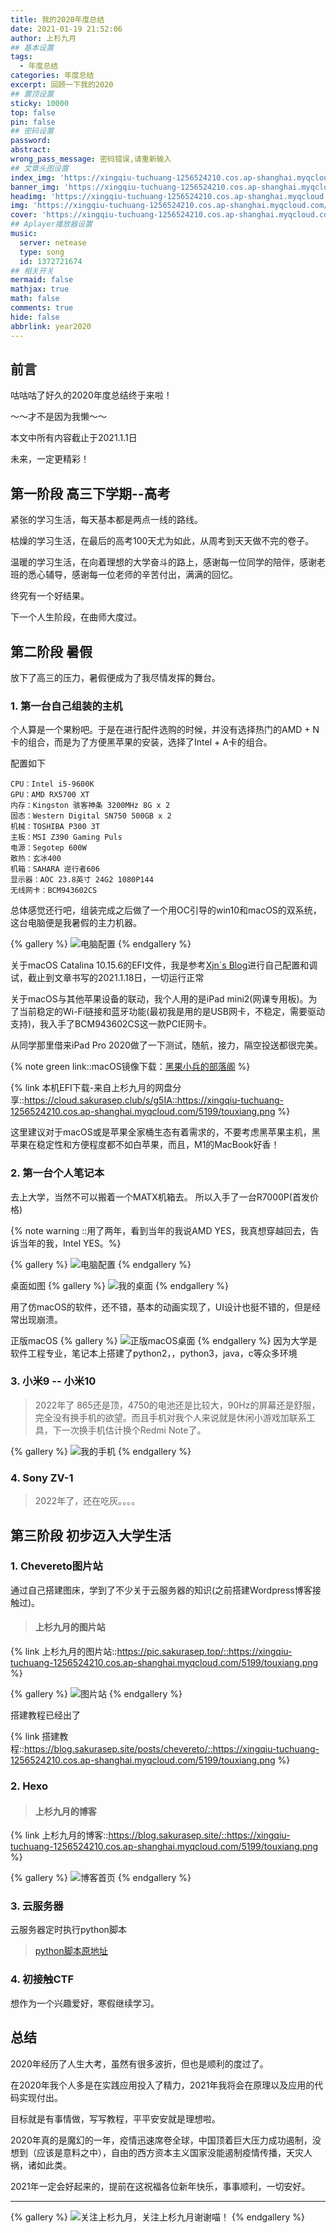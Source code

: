 ```yaml
---
title: 我的2020年度总结
date: 2021-01-19 21:52:06
author: 上杉九月
## 基本设置
tags:
  - 年度总结
categories: 年度总结
excerpt: 回顾一下我的2020
## 置顶设置
sticky: 10000
top: false
pin: false
## 密码设置
password: 
abstract: 
wrong_pass_message: 密码错误,请重新输入
## 文章头图设置
index_img: 'https://xingqiu-tuchuang-1256524210.cos.ap-shanghai.myqcloud.com/5199/My2020/index.jpg'
banner_img: 'https://xingqiu-tuchuang-1256524210.cos.ap-shanghai.myqcloud.com/5199/My2020/index.jpg'
headimg: 'https://xingqiu-tuchuang-1256524210.cos.ap-shanghai.myqcloud.com/5199/My2020/index.jpg'
img: 'https://xingqiu-tuchuang-1256524210.cos.ap-shanghai.myqcloud.com/5199/My2020/index.jpg'
cover: 'https://xingqiu-tuchuang-1256524210.cos.ap-shanghai.myqcloud.com/5199/My2020/index.jpg'
## Aplayer播放器设置
music:
  server: netease
  type: song
  id: 1372721674
## 相关开关
mermaid: false
mathjax: true
math: false
comments: true
hide: false
abbrlink: year2020
---
```


## 前言

咕咕咕了好久的2020年度总结终于来啦！

～～才不是因为我懒～～

本文中所有内容截止于2021.1.1日

未来，一定更精彩！

## 第一阶段 高三下学期--高考

紧张的学习生活，每天基本都是两点一线的路线。

枯燥的学习生活，在最后的高考100天尤为如此，从周考到天天做不完的卷子。

温暖的学习生活，在向着理想的大学奋斗的路上，感谢每一位同学的陪伴，感谢老班的悉心辅导，感谢每一位老师的辛苦付出，满满的回忆。

终究有一个好结果。

下一个人生阶段，在曲师大度过。

## 第二阶段 暑假

放下了高三的压力，暑假便成为了我尽情发挥的舞台。

### 1. 第一台自己组装的主机

个人算是一个果粉吧。于是在进行配件选购的时候，并没有选择热门的AMD + N卡的组合，而是为了方便黑苹果的安装，选择了Intel + A卡的组合。

配置如下
```
CPU：Intel i5-9600K 
GPU：AMD RX5700 XT
内存：Kingston 骇客神条 3200MHz 8G x 2
固态：Western Digital SN750 500GB x 2
机械：TOSHIBA P300 3T
主板：MSI Z390 Gaming Puls
电源：Segotep 600W
散热：玄冰400
机箱：SAHARA 逆行者606
显示器：AOC 23.8英寸 24G2 1080P144
无线网卡：BCM943602CS
```

总体感觉还行吧，组装完成之后做了一个用OC引导的win10和macOS的双系统，这台电脑便是我暑假的主力机器。

{% gallery %}
![电脑配置](https://xingqiu-tuchuang-1256524210.cos.ap-shanghai.myqcloud.com/5199/My2020/1.png)
{% endgallery %}

关于macOS Catalina 10.15.6的EFI文件，我是参考[Xjn´s Blog](https://blog.xjn819.com)进行自己配置和调试，截止到文章书写的2021.1.18日，一切运行正常

关于macOS与其他苹果设备的联动，我个人用的是iPad mini2(网课专用板)。为了当前稳定的Wi-Fi链接和蓝牙功能(最初我是用的是USB网卡，不稳定，需要驱动支持)，我入手了BCM943602CS这一款PCIE网卡。

从同学那里借来iPad Pro 2020做了一下测试，随航，接力，隔空投送都很完美。

{% note green link::macOS镜像下载：[黑果小兵的部落阁](https://blog.daliansky.net) %}

{% link 本机EFI下载-来自上杉九月的网盘分享::https://cloud.sakurasep.club/s/g5IA::https://xingqiu-tuchuang-1256524210.cos.ap-shanghai.myqcloud.com/5199/touxiang.png %}

这里建议对于macOS或是苹果全家桶生态有着需求的，不要考虑黑苹果主机，黑苹果在稳定性和方便程度都不如白苹果，而且，M1的MacBook好香！

### 2. 第一台个人笔记本

去上大学，当然不可以搬着一个MATX机箱去。
所以入手了一台R7000P(首发价格) 

{% note warning ::用了两年，看到当年的我说AMD YES，我真想穿越回去，告诉当年的我，Intel YES。%}

{% gallery %}
![电脑配置](https://xingqiu-tuchuang-1256524210.cos.ap-shanghai.myqcloud.com/5199/My2020/2.png)
{% endgallery %}

桌面如图
{% gallery %}
![我的桌面](https://xingqiu-tuchuang-1256524210.cos.ap-shanghai.myqcloud.com/5199/My2020/3.jpg)
{% endgallery %}

用了仿macOS的软件，还不错，基本的动画实现了，UI设计也挺不错的，但是经常出现崩溃。

正版macOS
{% gallery %}
![正版macOS桌面](https://xingqiu-tuchuang-1256524210.cos.ap-shanghai.myqcloud.com/5199/My2020/4.png)
{% endgallery %}
因为大学是软件工程专业，笔记本上搭建了python2，，python3，java，c等众多环境

### 3. 小米9 -- 小米10

> 2022年了 865还是顶，4750的电池还是比较大，90Hz的屏幕还是舒服，完全没有换手机的欲望。而且手机对我个人来说就是休闲小游戏加联系工具，下一次换手机估计换个Redmi Note了。

{% gallery %}
![我的手机](https://xingqiu-tuchuang-1256524210.cos.ap-shanghai.myqcloud.com/5199/My2020/6.jpg)
{% endgallery %}

### 4. Sony ZV-1

> 2022年了，还在吃灰。。。。

## 第三阶段 初步迈入大学生活

### 1. Chevereto图片站

通过自己搭建图床，学到了不少关于云服务器的知识(之前搭建Wordpress博客接触过)。

> #### 上杉九月的图片站

{% link 上杉九月的图片站::https://pic.sakurasep.top/::https://xingqiu-tuchuang-1256524210.cos.ap-shanghai.myqcloud.com/5199/touxiang.png %}

{% gallery %}
![图片站](https://xingqiu-tuchuang-1256524210.cos.ap-shanghai.myqcloud.com/5199/My2020/7.png)
{% endgallery %}

搭建教程已经出了

{% link 搭建教程::https://blog.sakurasep.site/posts/chevereto/::https://xingqiu-tuchuang-1256524210.cos.ap-shanghai.myqcloud.com/5199/touxiang.png %}

### 2. Hexo

> #### 上杉九月的博客

{% link 上杉九月的博客::https://blog.sakurasep.site/::https://xingqiu-tuchuang-1256524210.cos.ap-shanghai.myqcloud.com/5199/touxiang.png %}

{% gallery %}
![博客首页](https://xingqiu-tuchuang-1256524210.cos.ap-shanghai.myqcloud.com/5199/My2020/8.png)
{% endgallery %}

### 3. 云服务器

云服务器定时执行python脚本

> [python脚本原地址](https://github.com/polosec/qfnuAutoTemperatureSubmit)

### 4. 初接触CTF

想作为一个兴趣爱好，寒假继续学习。

## 总结

2020年经历了人生大考，虽然有很多波折，但也是顺利的度过了。

在2020年我个人多是在实践应用投入了精力，2021年我将会在原理以及应用的代码实现付出。

目标就是有事情做，写写教程，平平安安就是理想啦。

2020年真的是魔幻的一年，疫情迅速席卷全球，中国顶着巨大压力成功遏制，没想到（应该是意料之中），自由的西方资本主义国家没能遏制疫情传播，天灾人祸，诸如此类。

2021年一定会好起来的，提前在这祝福各位新年快乐，事事顺利，一切安好。

---

{% gallery %}
![关注上杉九月，关注上杉九月谢谢喵！](https://xingqiu-tuchuang-1256524210.cos.ap-shanghai.myqcloud.com/5199/about_me.png)
{% endgallery %}